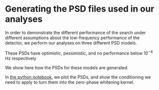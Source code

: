 # Generating the PSD files used in our analyses

In order to demonstrate the different performance of the search under different assumptions about the low-frequency performance of the detector, we perform our analyses on three different PSD models.

These PSDs have optimistic, pessimistic, and no performance below $10^{-4}$ Hz respectively

We show here how the PSDs for these models are generated.

In [the python notebook](PSD_filter_images.ipynb), we plot the PSDs, and show the conditioning we need to apply to turn them into the zero-phase whitening kernel.